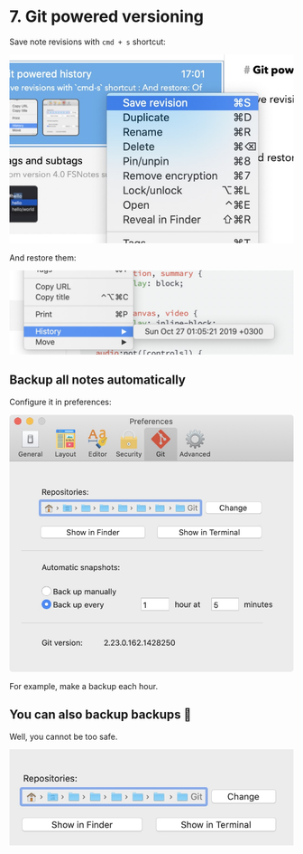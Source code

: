 # 7. Git powered versioning

Save note revisions with `cmd + s` shortcut:

![](assets/3d1952d0-88bb-472f-9ba2-ca57fafec9c9.jpg)

And restore them:

![](assets/eedc77b8-dc1b-4924-856d-37c9247b4093.jpg)



## Backup all notes automatically

Configure it in preferences:

![](assets/634eb755-960d-4d9f-be8b-bdaad5aa4f6c.jpg)

For example, make a backup each hour.

## You can also backup backups 🤪

Well, you cannot be too safe.

![](assets/e8a5ef3d-6a9a-44d6-b9ed-1fdc7d35117a.jpg)
